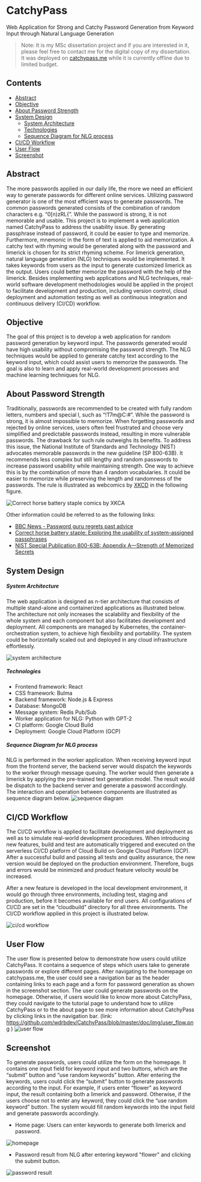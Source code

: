 # CatchyPass

Web Application for Strong and Catchy Password Generation from Keyword Input through Natural Language Generation

> Note: It is my MSc dissertation project and if you are interested in it, please feel free to contact me for the digital copy of my dissertation. It was deployed on [catchypass.me](http://catchypass.me) while it is currently offline due to limited budget.

## Contents

- [Abstract](#abstract)
- [Objective](#objective)
- [About Password Strength](#about-password-strength)
- [System Design](#system-design)
  - [System Architecture](#system-architecture)
  - [Technologies](#technologies)
  - [Sequence Diagram for NLG process](#sequence-diagram-for-nlg-process)
- [CI/CD Workflow](#cicd-workflow)
- [User Flow](#user-flow)
- [Screenshot](#screenshot)

## Abstract

The more passwords applied in our daily life, the more we need an efficient way to generate passwords for different online services. Utilizing password generator is one of the most efficient ways to generate passwords. The common passwords generated consists of the combination of random characters e.g. “0[n)zRL{”. While the password is strong, it is not memorable and usable. This project is to implement a web application named CatchyPass to address the usability issue. By generating passphrase instead of password, it could be easier to type and memorize. Furthermore, mnemonic in the form of text is applied to aid memorization. A catchy text with rhyming would be generated along with the password and limerick is chosen for its strict rhyming scheme. For limerick generation, natural language generation (NLG) techniques would be implemented. It takes keywords from users as the input to generate customized limerick as the output. Users could better memorize the password with the help of the limerick. Besides implementing web applications and NLG techniques, real-world software development methodologies would be applied in the project to facilitate development and production, including version control, cloud deployment and automation testing as well as continuous integration and continuous delivery (CI/CD) workflow. 

## Objective

The goal of this project is to develop a web application for random password generation by keyword input. The passwords generated would have high usability without compromising the password strength. The NLG techniques would be applied to generate catchy text according to the keyword input, which could assist users to memorize the passwords. The goal is also to learn and apply real-world development processes and machine learning techniques for NLG.

## About Password Strength

Traditionally, passwords are recommended to be created with fully random letters, numbers and special l, such as “!T7m@C:#”. While the password is strong, it is almost impossible to memorize. When forgetting passwords and rejected by online services, users often feel frustrated and choose very simplified and predictable passwords instead, resulting in more vulnerable passwords. The drawback for such rule outweighs its benefits. To address this issue, the National Institute of Standards and Technology (NIST) advocates memorable passwords in the new guideline (SP 800-63B). It recommends less complex but still lengthy and random passwords to increase password usability while maintaining strength. One way to achieve this is by the combination of more than 4 random vocabularies. It could be easier to memorize while preserving the length and randomness of the passwords. The rule is illustrated as webcomics by [XKCD](https://xkcd.com/936/) in the following figure.

![Correct horse battery staple comics by XKCA](https://imgs.xkcd.com/comics/password_strength.png)

Other information could be referred to as the following links:

- [BBC News - Password guru regrets past advice](https://www.bbc.com/news/technology-40875534)
- [Correct horse battery staple: Exploring the usability of system-assigned passphrases](http://cups.cs.cmu.edu/rshay/pubs/shay2012correct.pdf)
- [NIST Special Publication 800-63B: Appendix A—Strength of Memorized Secrets](https://pages.nist.gov/800-63-3/sp800-63b.html#appA)

## System Design

##### System Architecture

The web application is designed as n-tier architecture that consists of multiple stand-alone and containerized applications as illustrated below. The architecture not only increases the scalability and flexibility of the whole system and each component but also facilitates development and deployment. All components are managed by Kubernetes, the container-orchestration system, to achieve high flexibility and portability. The system could be horizontally scaled out and deployed in any cloud infrastructure effortlessly.

![system architecture](https://github.com/wdrbdev/CatchyPass/blob/master/doc/img/system_architecture.png?raw=true)

##### Technologies

- Frontend framework: React
- CSS framework: Bulma
- Backend framework: Node.js & Express
- Database: MongoDB
- Message system: Redis Pub/Sub
- Worker application for NLG: Python with GPT-2
- CI platform: Google Cloud Build
- Deployment: Google Cloud Platform (GCP)

##### Sequence Diagram for NLG process

NLG is performed in the worker application. When receiving keyword input from the frontend server, the backend server would dispatch the keywords to the worker through message queuing. The worker would then generate a limerick by applying the pre-trained text generation model. The result would be dispatch to the backend server and generate a password accordingly. The interaction and operation between components are illustrated as sequence diagram below.
![sequence diagram](https://github.com/wdrbdev/CatchyPass/blob/master/doc/img/sequence_diagram.png?raw=true)

## CI/CD Workflow

The CI/CD workflow is applied to facilitate development and deployment as well as to simulate real-world development procedures. When introducing new features, build and test are automatically triggered and executed on the serverless CI/CD platform of Cloud Build on Google Cloud Platform (GCP). After a successful build and passing all tests and quality assurance, the new version would be deployed on the production environment. Therefore, bugs and errors would be minimized and product feature velocity would be increased. 

After a new feature is developed in the local development environment, it would go through three environments, including test, staging and production, before it becomes available for end users. All configurations of CI/CD are set in the “cloudbuild” directory for all three environments. The CI/CD workflow applied in this project is illustrated below.

![ci/cd workflow](https://github.com/wdrbdev/CatchyPass/blob/master/doc/img/cicd_workflow.png?raw=true)

## User Flow

The user flow is presented below to demonstrate how users could utilize CatchyPass. It contains a sequence of steps which users take to generate passwords or explore different pages. After navigating to the homepage on catchypass.me, the user could see a navigation bar as the header containing links to each page and a form for password generation as shown in the screenshot section. The user could generate passwords on the homepage. Otherwise, if users would like to know more about CatchyPass, they could navigate to the tutorial page to understand how to utilize CatchyPass or to the about page to see more information about CatchyPass by clicking links in the navigation bar. 
(link: https://github.com/wdrbdev/CatchyPass/blob/master/doc/img/user_flow.png )
![user flow](https://github.com/wdrbdev/CatchyPass/blob/master/doc/img/user_flow.png?raw=true) 

## Screenshot

To generate passwords, users could utilize the form on the homepage. It contains one input field for keyword input and two buttons, which are the “submit” button and “use random keywords” button. After entering the keywords, users could click the “submit” button to generate passwords according to the input. For example, if users enter “flower” as keyword input, the result containing both a limerick and password. Otherwise, if the users choose not to enter any keyword, they could click the “use random keyword” button. The system would fill random keywords into the input field and generate passwords accordingly.

- Home page: Users can enter keywords to generate both limerick and password.

![homepage](https://github.com/wdrbdev/CatchyPass/blob/master/doc/img/screenshot_homepage.png?raw=true)

- Password result from NLG after entering keyword "flower" and clicking the submit button.

![password result](https://github.com/wdrbdev/CatchyPass/blob/master/doc/img/screenshot_result.png?raw=true)

